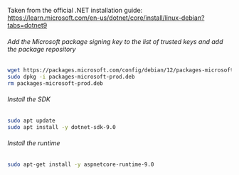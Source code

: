 Taken from the official .NET installation guide: https://learn.microsoft.com/en-us/dotnet/core/install/linux-debian?tabs=dotnet9

###### Add the Microsoft package signing key to the list of trusted keys and add the package repository

```bash
wget https://packages.microsoft.com/config/debian/12/packages-microsoft-prod.deb -O packages-microsoft-prod.deb
sudo dpkg -i packages-microsoft-prod.deb
rm packages-microsoft-prod.deb
```

###### Install the SDK

```bash
sudo apt update
sudo apt install -y dotnet-sdk-9.0
```

###### Install the runtime

```bash
sudo apt-get install -y aspnetcore-runtime-9.0
```